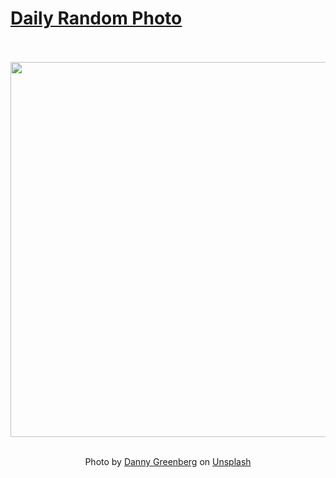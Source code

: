 # [Daily Random Photo](https://www.dailyrandomphoto.com/)

<div align="center">
  <br>
  <br>
  <a href="https://www.dailyrandomphoto.com/p/2024/2024-06-29/"><img src="https://images.unsplash.com/photo-1717360601535-c53d473a9604?crop=entropy&cs=tinysrgb&fit=max&fm=jpg&ixid=M3w3NzUwOHwwfDF8cmFuZG9tfHx8fHx8fHx8MTcxOTYyMTEzN3w&ixlib=rb-4.0.3&q=80&w=1080" width="600px"></a>
  <br>
  <br>
  <p class="has-text-grey">Photo by <a href="https://unsplash.com/@by_danny_g?utm_source=Daily%20Random%20Photo&amp;utm_medium=referral" target="_blank" rel="noopener noreferrer">Danny Greenberg</a> on <a href="https://unsplash.com/photos/a-view-of-a-subway-car-from-inside-the-car-Rx38MGGsHbk?utm_source=Daily%20Random%20Photo&amp;utm_medium=referral" target="_blank" rel="noopener noreferrer">Unsplash</a></p>
</div>
